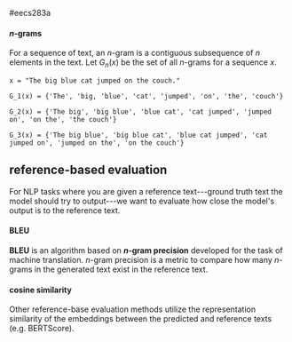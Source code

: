 #eecs283a

#### $n$-grams
For a sequence of text, an $n$-gram is a contiguous subsequence of $n$ elements in the text. Let $G_n(x)$ be the set of all $n$-grams for a sequence $x$.
```
x = "The big blue cat jumped on the couch."

G_1(x) = {'The', 'big, 'blue', 'cat', 'jumped', 'on', 'the', 'couch'}

G_2(x) = {'The big', 'big blue', 'blue cat', 'cat jumped', 'jumped on', 'on the', 'the couch'}

G_3(x) = {'The big blue', 'big blue cat', 'blue cat jumped', 'cat jumped on', 'jumped on the', 'on the couch'}

```

## reference-based evaluation
For NLP tasks where you are given a reference text---ground truth text the model should try to output---we want to evaluate how close the model's output is to the reference text.
#### BLEU
**BLEU** is an algorithm based on **$n$-gram precision** developed for the task of machine translation. $n$-gram precision is a metric to compare how many $n$-grams in the generated text exist in the reference text.

#### cosine similarity
Other reference-base evaluation methods utilize the representation similarity of the embeddings between the predicted and reference texts (e.g. BERTScore). 